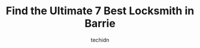 ---
layout: ampstory
image: https://i0.wp.com/www.auto.or.id/wp-content/uploads/2023/06/pauls-lock-security-systems-0-barrie-1686325661.jpeg?resize=640,853
author: techidn
featured: false
description: Barrie, Ontario, Canada is a haven for Locksmith enthusiasts, boasting an impressive array of 7 top-notch establishments. Whether youre a seasoned connoisseur or simply curious to explore t
title: Find the Ultimate 7 Best Locksmith in Barrie
cover:
   title: Find the Ultimate 7 Best Locksmith in Barrie
   subtitle: AUTO.OR.ID
   background: https://www.auto.or.id/wp-content/uploads/2023/06/pauls-lock-security-systems-0-barrie-1686325661.jpeg

pages: 
 - layout: thirds
   top: <h1>#1 Surelock Homes</h1>
   bottom: "<p>Went in to get my ATV key cut. The owner did the work and didnt even charge me. Now thats good business sense. I will be coming back.</p>"
   background: https://www.auto.or.id/wp-content/uploads/2023/06/pauls-lock-security-systems-1-barrie-1686325663.jpeg
   backgroundblur: true
 - layout: thirds
   top: <h1>#2 Pauls Lock & Security Systems</h1>
   bottom: "<p>461 Dunlop St W Unit #8, Barrie, ON L4N 9W3, Canada</p>"
   background: https://www.auto.or.id/wp-content/uploads/2023/06/pauls-lock-security-systems-2-barrie-1686325663.jpeg
   cta:
      link: https://www.auto.or.id/find-the-ultimate-7-best-locksmith-in-barrie/
      text: Find the Ultimate 7 Best Locksmith in Barrie
 - layout: thirds
   top: <h1>#3 Minute Key</h1>
   bottom: "<p>450 Bayfield St, Barrie, ON L4M 5A2, Canada</p>"
   background: https://images.unsplash.com/photo-1628685083829-d31d88bb2757?ixlib=rb-4.0.3&ixid=MnwxMjA3fDB8MHxwaG90by1wYWdlfHx8fGVufDB8fHx8&auto=format&fit=crop&w=640&h=853&q=80
   cta:
      link: https://www.auto.or.id/find-the-ultimate-7-best-locksmith-in-barrie/
      text: Find the Ultimate 7 Best Locksmith in Barrie
 - layout: thirds
   top: <h1>#4 Minute Key</h1>
   bottom: "<p>35 Mapleview Dr W, Barrie, ON L4N 9H5, Canada</p>"
   background: https://images.unsplash.com/photo-1517672651691-24622a91b550?ixlib=rb-4.0.3&ixid=MnwxMjA3fDB8MHxwaG90by1wYWdlfHx8fGVufDB8fHx8&auto=format&fit=crop&w=640&h=853&q=80
   cta:
      link: https://www.auto.or.id/find-the-ultimate-7-best-locksmith-in-barrie/
      text: Find the Ultimate 7 Best Locksmith in Barrie
 - layout: thirds
   top: <h1>#5 Minute Key</h1>
   bottom: "<p>10 Barrie View Dr, Barrie, ON L4N 6A7, Canada</p>"
   background: https://images.unsplash.com/photo-1533690876270-13b7a3fa7a19?ixlib=rb-4.0.3&ixid=MnwxMjA3fDB8MHxwaG90by1wYWdlfHx8fGVufDB8fHx8&auto=format&fit=crop&w=640&h=853&q=80
   cta:
      link: https://www.auto.or.id/find-the-ultimate-7-best-locksmith-in-barrie/
      text: Find the Ultimate 7 Best Locksmith in Barrie
 - layout: thirds
   top: <h1>#6 Same Day Locksmith Services</h1>
   bottom: "<p>89 Collier St Suite 101, Barrie, ON L4M 1H2, Canada</p>"
   background: https://images.unsplash.com/photo-1617498115500-a71a00d2f6c3?ixlib=rb-4.0.3&ixid=MnwxMjA3fDB8MHxwaG90by1wYWdlfHx8fGVufDB8fHx8&auto=format&fit=crop&w=640&h=853&q=80
   cta:
      link: https://www.auto.or.id/find-the-ultimate-7-best-locksmith-in-barrie/
      text: Find the Ultimate 7 Best Locksmith in Barrie

 - layout: thirds
   middle: Continue reading...
   background: https://images.unsplash.com/photo-1633084071177-ca4f2b048af0?ixlib=rb-4.0.3&ixid=MnwxMjA3fDB8MHxwaG90by1wYWdlfHx8fGVufDB8fHx8&auto=format&fit=crop&w=640&h=853&q=80
   cta:
      link: https://www.auto.or.id/find-the-ultimate-7-best-locksmith-in-barrie/
      text: Find the Ultimate 7 Best Locksmith in Barrie

---